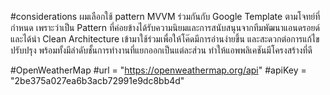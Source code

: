 
#considerations
ผมเลือกใช้ pattern MVVM ร่วมกันกับ Google Template ตามโจทย์ที่กำหนด
เพราะว่าเป็น Pattern ที่ค่อยข้างได้รับความนิยมและการสนับสนุนจากทีมพัฒนาแอนดรอยด์ 
และได้นำ Clean Architecture เข้ามาใช้ร่วมเพื่อให้โค๊ดมีการอ่านง่ายขึ้น 
และสะดวกต่อการแก้ไขปรับปรุง พร้อมทั้งมีลำดับชั้นการทำงานที่แยกออกเป็นแต่ละส่วน ทำให้แอพพลิเคชันมีโครงสร้างที่ดี


#OpenWeatherMap
#url = "https://openweathermap.org/api"
#apiKey = "2be375a027ea6b3acb72991e9dc8bb4d"

 
